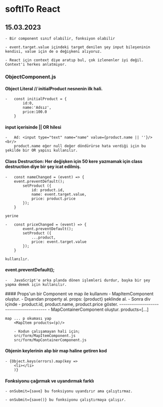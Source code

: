 # softITo React 

## 15.03.2023

    - Bir component sınıf olabilir, fonksiyon olabilir

    - event.target.value içindeki target denilen şey input bileşeninin kendisi, value için de o değişkeni alıyoruz.

    - React için context diye aratıp bul, çok izlenenler iyi değil. Context'i herkes anlatmıyor.

### ObjectComponent.js

#### Object Literal  // initialProduct nesnenin ilk hali.
    
    -   const initialProduct = {
            id:0,
            name:'Adsız',
            price:100.0
        }

#### input içerisinde || OR hilesi
    
    -   Ad: <input type="text" name="name" value={product.name || ''}/><br/>
        product.name eğer null değer döndürürse hata verdiği için bu şekilde bir OR yapısı kullanılır.

#### Class Destruction: Her değişken için 50 kere yazmamak için class destruction diye bir şey icat edilmiş.
    
    -   const nameChanged = (event) => {
        event.preventDefault();
            setProduct ({
                id: product.id, 
                name: event.target.value, 
                price: product.price
            });
        }

    yerine 

    -   const priceChanged = (event) => {
            event.preventDefault();
            setProduct ({
                ...product,
                price: event.target.value
            });
        }

    kullanılır.

#### event.preventDefault();
    
    -   JavaScript'e arka planda dönen işlemleri durdur, başka bir şey yapma demek için kullanılır.


#### Props'un bir Component ve map ile kullanımı
    - MapItemComponent oluştur. 
    - Dışarıdan property al. props: {product} şeklinde al.
    - Sonra div içinde 
        - product.id, product.name, product.price göster.
    -----------------------------------------
    - MapContainerComponent oluştur.
    products=[...]

    map ... p okuması yap
        <MapItem products=(p)/>

        - Kodun çalışamayan hali için;
        src/form/MapItemComponent.js 
        src/form/MapContainerComponent.js 

#### Objenin keylerinin alıp bir map haline getiren kod
    - {Object.keys(errors).map(key => 
        <li></li>
        )}

#### Fonksiyonu çağırmak ve uyandırmak farklı
    - onSubmit={save} bu fonksiyonu uyandırır ama çalıştırmaz.

    - onSubmit={save()} bu fonksiyonu çalıştırmaya çalışır.
 